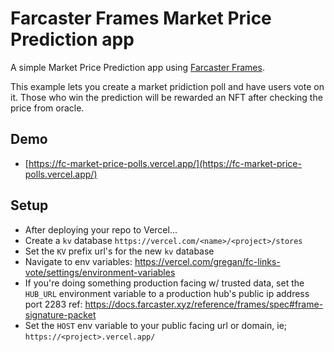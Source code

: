 # Farcaster Frames Market Price Prediction app

A simple Market Price Prediction app using [Farcaster Frames](https://warpcast.notion.site/Farcaster-Frames-4bd47fe97dc74a42a48d3a234636d8c5). 

This example lets you create a market pridiction poll and have users vote on it. Those who win the prediction will be rewarded an NFT after checking the price from oracle. 

## Demo

- [https://fc-market-price-polls.vercel.app/](https://fc-market-price-polls.vercel.app/)


## Setup
- After deploying your repo to Vercel...
- Create a `kv` database `https://vercel.com/<name>/<project>/stores`
- Set the `KV` prefix url's for the new `kv` database
- Navigate to env variables: https://vercel.com/gregan/fc-links-vote/settings/environment-variables
- If you're doing something production facing w/ trusted data, set the `HUB_URL` environment variable to a production hub's public ip address port 2283 ref: https://docs.farcaster.xyz/reference/frames/spec#frame-signature-packet
- Set the `HOST` env variable to your public facing url or domain, ie; `https://<project>.vercel.app/`
